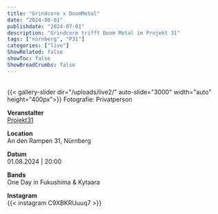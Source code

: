 ```yaml
---
title: "Grindcore x DoomMetal"
date: "2024-08-01"
publishdate: "2024-07-01"
description: "Grindcore trifft Doom Metal im Projekt 31"
tags: ["nürnberg", "P31"]
categories: ["live"]
ShowRelated: false
showToc: false
ShowBreadCrumbs: false
---
```


&nbsp;  
{{< gallery-slider dir="/uploads/live2/" auto-slide="3000" width="auto" height="400px">}}
Fotografie: Privatperson

**Veranstalter**  
[Projekt31](https://projekt31.org/)

**Location**  
An den Rampen 31, Nürnberg

**Datum**  
01.08.2024 | 20:00  

**Bands**  
One Day in Fukushima & Kytaara 

**Instagram**  
{{< instagram C9XBKRUuuq7 >}}  